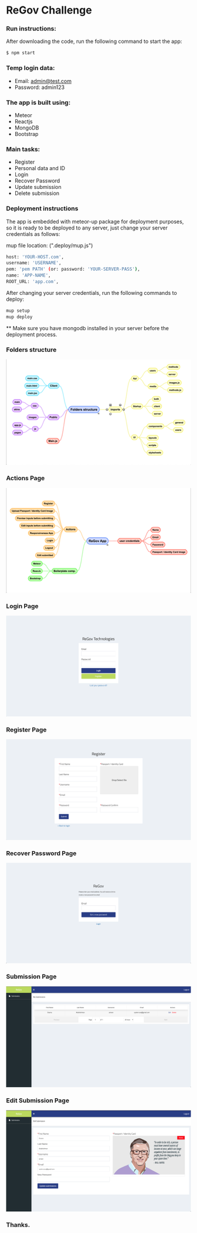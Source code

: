 # ReGov Challenge
 
### Run instructions:

After downloading the code, run the following command to start the app:

```sh
$ npm start
```

### Temp login data:

- Email: admin@test.com
- Password: admin123

### The app is built using:

- Meteor
- Reactjs
- MongoDB
- Bootstrap

### Main tasks:

- Register
- Personal data and ID
- Login
- Recover Password
- Update submission
- Delete submission


### Deployment instructions

The app is embedded with meteor-up package for deployment purposes, so it is ready to be deployed to any server, just change your server credentials as follows:

mup file location: (".deploy/mup.js")

```sh
host: 'YOUR-HOST.com',
username: 'USERNAME',
pem: 'pem PATH' (or: password: 'YOUR-SERVER-PASS'),
name: 'APP-NAME',
ROOT_URL: 'app.com',
```
After changing your server credentials, run the following commands to deploy:

```sh
mup setup
mup deploy
```
** Make sure you have mongodb installed in your server before the deployment process.



### Folders structure
![](https://raw.githubusercontent.com/osamaabdalla/ReGov/master/Screenshots/FoldersStructure.png)

### Actions Page
![](https://raw.githubusercontent.com/osamaabdalla/ReGov/master/Screenshots/Actions.png)

### Login Page
![](https://raw.githubusercontent.com/osamaabdalla/ReGov/master/Screenshots/Login.png)

### Register Page
![](https://raw.githubusercontent.com/osamaabdalla/ReGov/master/Screenshots/Register.png)

### Recover Password Page
![](https://raw.githubusercontent.com/osamaabdalla/ReGov/master/Screenshots/RecoverPassword.png)

### Submission Page
![](https://raw.githubusercontent.com/osamaabdalla/ReGov/master/Screenshots/Submission.png)

### Edit Submission Page
![](https://raw.githubusercontent.com/osamaabdalla/ReGov/master/Screenshots/EditSubmission.png)


### Thanks.
